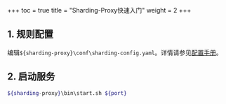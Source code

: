 +++
toc = true
title = "Sharding-Proxy快速入门"
weight = 2
+++

## 1. 规则配置

编辑`${sharding-proxy}\conf\sharding-config.yaml`。详情请参见[配置手册](/07-sharding-proxy/02-configuration/)。 

## 2. 启动服务

```sh
${sharding-proxy}\bin\start.sh ${port}
```
